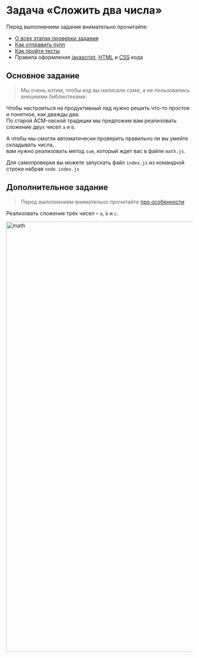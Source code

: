 # Задача «Сложить два числа»

Перед выполнением задания внимательно прочитайте:

- [О всех этапах проверки задания](https://github.com/urfu-2018/guides/blob/master/workflow/overall.md)
- [Как отправить пулл](https://github.com/urfu-2018/guides/blob/master/workflow/pull.md)
- [Как пройти тесты](https://github.com/urfu-2018/guides/blob/master/workflow/test.md)
- Правила оформления [javascript](https://github.com/urfu-2018/guides/blob/master/codestyle/js.md), [HTML](https://github.com/urfu-2018/guides/blob/master/codestyle/html.md) и [CSS](https://github.com/urfu-2018/guides/blob/master/codestyle/css.md) кода

## Основное задание

> Мы очень хотим, чтобы код вы написали сами, а не пользовались внешними библиотеками.

Чтобы настроиться на продуктивный лад нужно решить что-то простое и понятное, как дважды два.   
По старой ACM-овской традиции мы предложим вам реализовать сложение двух чисел `a` и `b`.

А чтобы мы смогли автоматически проверить правильно ли вы умейте складывать числа,   
вам нужно реализовать метод `sum`, который ждет вас в файле `math.js`.

Для самопроверки вы можете запускать файл `index.js` из командной строки набрав `node index.js`

## Дополнительное задание

> Перед выполнением внимательно прочитайте [про особенности](https://github.com/urfu-2018/guides/blob/master/workflow/extra.md)

Реализовать сложение трёх чисел – `a`, `b` и `c`.

<img width="1160" alt="math" src="https://cloud.githubusercontent.com/assets/4534405/19030314/4d578260-8966-11e6-956c-ccc045361e3a.png">
